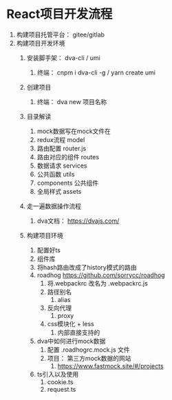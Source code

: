 # React项目开发流程
1. 构建项目托管平台： gitee/gitlab 
2. 构建项目开发环境
   1. 安装脚手架： dva-cli / umi 
      1. 终端： cnpm i dva-cli -g  / yarn create umi 

   2. 创建项目
      1. 终端： dva new 项目名称
   3. 目录解读
      1. mock数据写在mock文件在
      2. redux流程 model
      3. 路由配置  router.js 
      4. 路由对应的组件  routes
      5. 数据请求  services 
      6. 公共函数 utils
      7. components 公共组件
      8. 全局样式 assets
   4. 走一遍数据操作流程
      1. dva文档： https://dvajs.com/
   5. 构建项目环境
      1. 配置好ts
      2. 组件库
      3. 将hash路由改成了history模式的路由
      4. roadhog  https://github.com/sorrycc/roadhog 
         1. 将.webpackrc 改名为 .webpackrc.js
         2. 路径别名
            1. alias
         3. 反向代理
            1. proxy
         4. css模块化 + less 
            1. 内部直接支持的
      5. dva中如何进行mock数据
         1. 配置 .roadhogrc.mock.js 文件
         2. 项目： 第三方mock数据的网站
            1. https://www.fastmock.site/#/projects
      6. ts引入以及使用
         1. cookie.ts
         2. request.ts